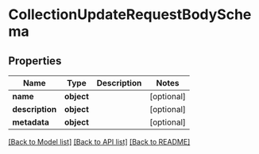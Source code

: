 # CollectionUpdateRequestBodySchema

## Properties
Name | Type | Description | Notes
------------ | ------------- | ------------- | -------------
**name** | **object** |  | [optional] 
**description** | **object** |  | [optional] 
**metadata** | **object** |  | [optional] 

[[Back to Model list]](../README.md#documentation-for-models) [[Back to API list]](../README.md#documentation-for-api-endpoints) [[Back to README]](../README.md)

